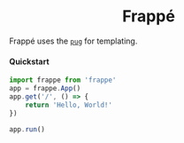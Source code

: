 <div align="center">
    <h1>Frappé</h1>
</div>

<div align="justify">
    Frappé uses the <a href="https://pugjs.org"><code>pug</code></a> for templating.
</div>

#### Quickstart
```js
import frappe from 'frappe'
app = frappe.App()
app.get('/', () => {
    return 'Hello, World!'
})

app.run()
```